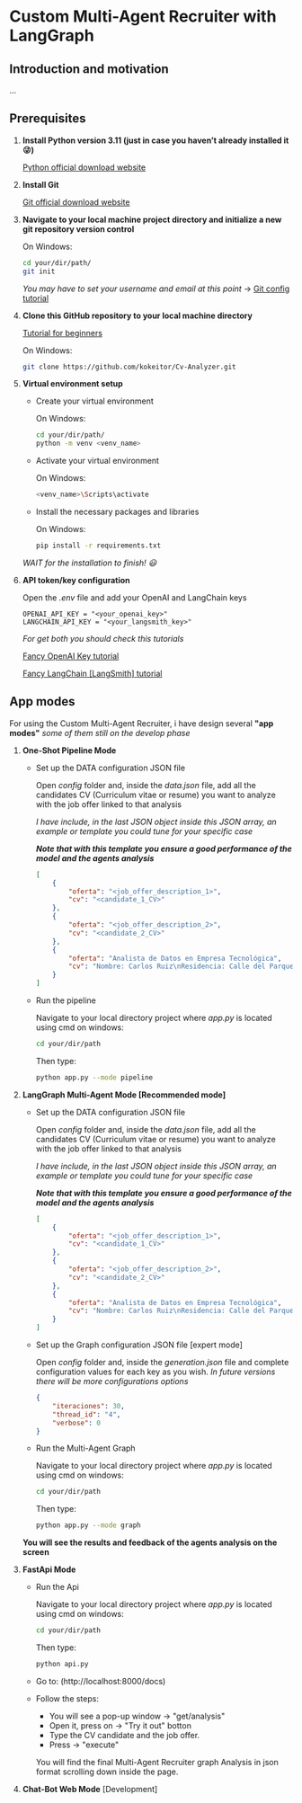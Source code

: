 # **Custom Multi-Agent Recruiter with LangGraph**

## **Introduction and motivation**

...

## **Prerequisites**

1. **Install Python version 3.11 (just in case you haven’t already installed it :stuck_out_tongue_winking_eye:)**

   [Python official download website](https://www.python.org/downloads/)

2. **Install Git**

   [Git official download website](https://www.git-scm.com/downloads)

3. **Navigate to your local machine project directory and initialize a new git repository version control**

    On Windows:
    ```sh
    cd your/dir/path/
    git init
    ```

    *You may have to set your username and email at this point* -> [Git config tutorial](https://www.youtube.com/watch?v=yDntCIs-IJM)

4. **Clone this GitHub repository to your local machine directory**

    [Tutorial for beginners](https://www.youtube.com/watch?v=q9wc7hUrW8U)

    On Windows:
    ```sh
    git clone https://github.com/kokeitor/Cv-Analyzer.git
    ```
   
5. **Virtual environment setup**
  
    - Create your virtual environment
    
        On Windows:
        ```sh
        cd your/dir/path/
        python -m venv <venv_name>
        ```

    - Activate your virtual environment
    
        On Windows:
        ```sh
        <venv_name>\Scripts\activate
        ```

    - Install the necessary packages and libraries

        On Windows:
        ```sh
        pip install -r requirements.txt
        ```

    *WAIT for the installation to finish! :smiley:*

6. **API token/key configuration**
   
   Open the *.env* file and add your OpenAI and LangChain keys
   ```
   OPENAI_API_KEY = "<your_openai_key>"
   LANGCHAIN_API_KEY = "<your_langsmith_key>"
   ```
    *For get both you should check this tutorials*

   [Fancy OpenAI Key tutorial](https://www.youtube.com/watch?v=aVog4J6nIAU)

   [Fancy LangChain [LangSmith] tutorial](https://www.youtube.com/watch?v=bE9sf9vGsrM)

## **App modes**

For using the Custom Multi-Agent Recruiter, i have design several **"app modes"** *some of them still on the develop phase*

1. **One-Shot Pipeline Mode**

    - Set up the DATA configuration JSON file 

        Open *config* folder and, inside the *data.json* file, add all the candidates CV (Curriculum vitae or resume) you want to analyze with the job offer linked to that analysis

        *I have include, in the last JSON object inside this JSON array, an example or template you could tune for your specific case*

        ***Note that with this template you ensure a good performance of the model and the agents analysis***

        ```json
        [
            {
                "oferta": "<job_offer_description_1>", 
                "cv": "<candidate_1_CV>"
            },
            { 
                "oferta": "<job_offer_description_2>", 
                "cv": "<candidate_2_CV>"
            },
            {
                "oferta": "Analista de Datos en Empresa Tecnológica",
                "cv": "Nombre: Carlos Ruiz\nResidencia: Calle del Parque 78, Ciudad Central\nCorreo: carlos.ruiz@ejemplo.com\nTeléfono: 555-456-7891\n\nEXPERIENCIA PROFESIONAL\n- Junio 2021 / Presente: Analista de Datos - TechData Solutions\n  Análisis de grandes conjuntos de datos, creación de dashboards, generación de informes.\n\n- Septiembre 2018 / Mayo 2021: Programador - Software Innovators\n  Desarrollo de software, pruebas de calidad, implementación de mejoras.\n\n- Enero 2016 / Agosto 2018: Soporte Técnico - HelpDesk Corp\n  Resolución de incidencias técnicas, soporte al cliente, mantenimiento de sistemas.\n\nFORMACIÓN ACADÉMICA\n- Finalizada en Mayo 2018: Ingeniería Informática, Universidad de Ciudad Central\n\nIDIOMAS\n- Inglés: Fluido (C2) en lectura, Fluido (C2) en oral, Fluido (C2) en escrita\n- Español: Nativo (C2) en lectura, Nativo (C2) en oral, Nativo (C2) en escrita\n\nHABILIDADES\n- Análisis de datos\n- Programación en Python y Java\n- Creación de dashboards\n\nOtros datos\n- Certificación en Data Science, 2020\n- Participación en proyectos de inteligencia artificial\n"
            }
        ]
        ```

    - Run the pipeline

        Navigate to your local directory project where *app.py* is located using cmd on windows:

        ```sh
        cd your/dir/path
        ``` 

        Then type:
        ```sh
        python app.py --mode pipeline
        ````


2. **LangGraph Multi-Agent Mode [Recommended mode]**

    - Set up the DATA configuration JSON file 

        Open *config* folder and, inside the *data.json* file, add all the candidates CV (Curriculum vitae or resume) you want to analyze with the job offer linked to that analysis

        *I have include, in the last JSON object inside this JSON array, an example or template you could tune for your specific case*

        ***Note that with this template you ensure a good performance of the model and the agents analysis***

        ```json
        [
            {
                "oferta": "<job_offer_description_1>", 
                "cv": "<candidate_1_CV>"
            },
            { 
                "oferta": "<job_offer_description_2>", 
                "cv": "<candidate_2_CV>"
            },
            {
                "oferta": "Analista de Datos en Empresa Tecnológica",
                "cv": "Nombre: Carlos Ruiz\nResidencia: Calle del Parque 78, Ciudad Central\nCorreo: carlos.ruiz@ejemplo.com\nTeléfono: 555-456-7891\n\nEXPERIENCIA PROFESIONAL\n- Junio 2021 / Presente: Analista de Datos - TechData Solutions\n  Análisis de grandes conjuntos de datos, creación de dashboards, generación de informes.\n\n- Septiembre 2018 / Mayo 2021: Programador - Software Innovators\n  Desarrollo de software, pruebas de calidad, implementación de mejoras.\n\n- Enero 2016 / Agosto 2018: Soporte Técnico - HelpDesk Corp\n  Resolución de incidencias técnicas, soporte al cliente, mantenimiento de sistemas.\n\nFORMACIÓN ACADÉMICA\n- Finalizada en Mayo 2018: Ingeniería Informática, Universidad de Ciudad Central\n\nIDIOMAS\n- Inglés: Fluido (C2) en lectura, Fluido (C2) en oral, Fluido (C2) en escrita\n- Español: Nativo (C2) en lectura, Nativo (C2) en oral, Nativo (C2) en escrita\n\nHABILIDADES\n- Análisis de datos\n- Programación en Python y Java\n- Creación de dashboards\n\nOtros datos\n- Certificación en Data Science, 2020\n- Participación en proyectos de inteligencia artificial\n"
            }
        ]
        ```
    - Set up the Graph configuration JSON file [expert mode]

        Open *config* folder and, inside the *generation.json* file and complete configuration values for each key as you wish.
        *In future versions there will be more configurations options*

        ```json
        {
            "iteraciones": 30,
            "thread_id": "4",
            "verbose": 0
        }
        ```

    - Run the Multi-Agent Graph

        Navigate to your local directory project where *app.py* is located using cmd on windows:

        ```sh
        cd your/dir/path
        ``` 

        Then type:
        ```sh
        python app.py --mode graph
        ````
        
    **You will see the results and feedback of the agents analysis on the screen**

3. **FastApi Mode**

    - Run the Api

        Navigate to your local directory project where *app.py* is located using cmd on windows:

        ```sh
        cd your/dir/path
        ``` 

        Then type:
        ```sh
        python api.py 
        ````

    - Go to:
        (http://localhost:8000/docs)

    - Follow the steps:
    
        - You will see a pop-up window -> "get/analysis"
        - Open it, press on -> "Try it out" botton 
        - Type the CV candidate and the job offer.
        - Press -> "execute"

        You will find the final Multi-Agent Recruiter graph Analysis in json format scrolling down inside the page.


4. **Chat-Bot Web Mode** [Development]
